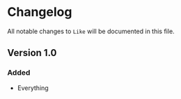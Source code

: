 # Changelog

All notable changes to `Like` will be documented in this file.

## Version 1.0

### Added
- Everything
